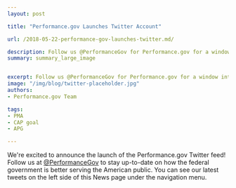 ```yaml
---
layout: post

title: "Performance.gov Launches Twitter Account"

url: /2018-05-22-performance-gov-launches-twitter.md/

description: Follow us @PerformanceGov for Performance.gov for a window into Federal agencies’ efforts to deliver on their mission, service, and stewardship objectives
summary: summary_large_image


excerpt: Follow us @PerformanceGov for Performance.gov for a window into Federal agencies’ efforts to deliver on their mission, service, and stewardship objectives
image: "/img/blog/twitter-placeholder.jpg"
authors:
- Performance.gov Team

tags:
- PMA
- CAP goal
- APG

---
```


We're excited to announce the launch of the Performance.gov​ Twitter feed! Follow us at [@PerformanceGov](https://twitter.com/performancegov) to stay up-to-date on how the federal government is better serving the American public. You can see our latest tweets on the left side of this News page under the navigation menu.
